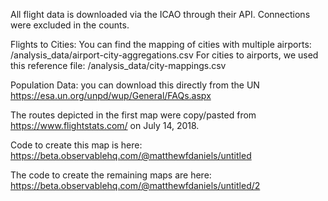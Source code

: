 All flight data is downloaded via the ICAO through their API. Connections were excluded in the counts.

Flights to Cities:
You can find the mapping of cities with multiple airports: /analysis_data/airport-city-aggregations.csv
For cities to airports, we used this reference file: /analysis_data/city-mappings.csv

Population Data: you can download this directly from the UN
https://esa.un.org/unpd/wup/General/FAQs.aspx

The routes depicted in the first map were copy/pasted from https://www.flightstats.com/ on July 14, 2018.

Code to create this map is here:
https://beta.observablehq.com/@matthewfdaniels/untitled

The code to create the remaining maps are here:
https://beta.observablehq.com/@matthewfdaniels/untitled/2
